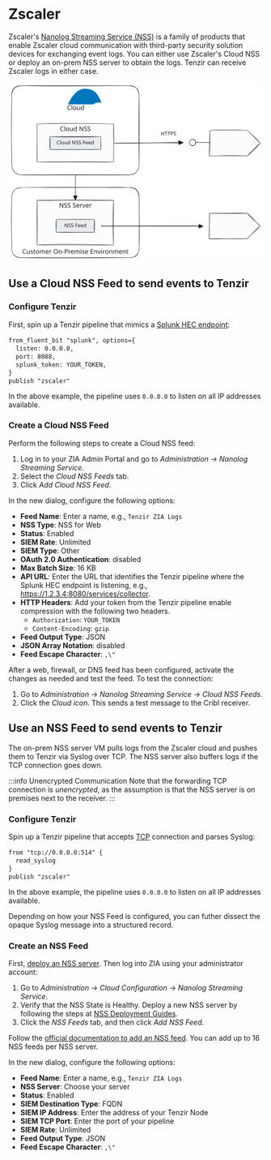 # Zscaler

Zscaler's [Nanolog Streaming Service (NSS)][nss] is a family of products that
enable Zscaler cloud communication with third-party security solution devices
for exchanging event logs. You can either use Zscaler's Cloud NSS or deploy an
on-prem NSS server to obtain the logs. Tenzir can receive Zscaler logs in either
case.

[nss]: https://help.zscaler.com/zia/understanding-nanolog-streaming-service

![Zscaler NSS](zscaler-nss.svg)

## Use a Cloud NSS Feed to send events to Tenzir

### Configure Tenzir

First, spin up a Tenzir pipeline that mimics a [Splunk HEC
endpoint](../splunk/README.md):

```tql
from_fluent_bit "splunk", options={
  listen: 0.0.0.0,
  port: 8088,
  splunk_token: YOUR_TOKEN,
}
publish "zscaler"
```

In the above example, the pipeline uses `0.0.0.0` to listen on all IP addresses
available.

### Create a Cloud NSS Feed

Perform the following steps to create a Cloud NSS feed:

1. Log in to your ZIA Admin Portal and go to *Administration → Nanolog Streaming
   Service*.
2. Select the *Cloud NSS Feeds* tab.
3. Click *Add Cloud NSS Feed*.

In the new dialog, configure the following options:

- **Feed Name**: Enter a name, e.g., `Tenzir ZIA Logs`
- **NSS Type**: NSS for Web
- **Status**: Enabled
- **SIEM Rate**: Unlimited
- **SIEM Type**: Other
- **OAuth 2.0 Authentication**: disabled
- **Max Batch Size**: 16 KB
- **API URL**: Enter the URL that identifies the Tenzir pipeline where the
  Splunk HEC endpoint is listening, e.g.,
  https://1.2.3.4:8080/services/collector.
- **HTTP Headers**: Add your token from the Tenzir pipeline enable compression
  with the following two headers.
  - `Authorization`: `YOUR_TOKEN`
  - `Content-Encoding`: `gzip`
- **Feed Output Type**: JSON
- **JSON Array Notation**: disabled
- **Feed Escape Character**: `,\"`

After a web, firewall, or DNS feed has been configured, activate the changes as
needed and test the feed. To test the connection:

1. Go to *Administration* → *Nanolog Streaming Service* → *Cloud NSS Feeds*.
2. Click the *Cloud icon*. This sends a test message to the Cribl receiver.

## Use an NSS Feed to send events to Tenzir

The on-prem NSS server VM pulls logs from the Zscaler cloud and pushes them to
Tenzir via Syslog over TCP. The NSS server also buffers logs if the TCP
connection goes down.

:::info Unencrypted Communication
Note that the forwarding TCP connection is *unencrypted*, as the assumption is
that the NSS server is on premises next to the receiver.
:::

### Configure Tenzir

Spin up a Tenzir pipeline that accepts [TCP](../tcp/README.md) connection and
parses Syslog:

```tql
from "tcp://0.0.0.0:514" {
  read_syslog
}
publish "zscaler"
```

In the above example, the pipeline uses `0.0.0.0` to listen on all IP addresses
available.

Depending on how your NSS Feed is configured, you can futher dissect the opaque
Syslog message into a structured record.

### Create an NSS Feed

First, [deploy an NSS server](https://help.zscaler.com/zia/adding-nss-servers).
Then log into ZIA using your administrator account:

1. Go to *Administration* → *Cloud Configuration* → *Nanolog Streaming Service*.
2. Verify that the NSS State is Healthy. Deploy a new NSS server by following
   the steps at [NSS Deployment Guides][nss-deployment].
3. Click the *NSS Feeds* tab, and then click *Add NSS Feed*.

[nss-deployment]: https://help.zscaler.com/zia/nanolog-streaming-service

Follow the [official documentation to add an NSS
feed](https://help.zscaler.com/zia/adding-nss-feeds). You can add up to 16 NSS
feeds per NSS server.

In the new dialog, configure the following options:

- **Feed Name**: Enter a name, e.g., `Tenzir ZIA Logs`
- **NSS Server**: Choose your server
- **Status**: Enabled
- **SIEM Destination Type**: FQDN
- **SIEM IP Address**: Enter the address of your Tenzir Node
- **SIEM TCP Port**: Enter the port of your pipeline
- **SIEM Rate**: Unlimited
- **Feed Output Type**: JSON
- **Feed Escape Character**: `,\"`
